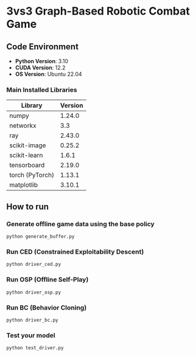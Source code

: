 # 3vs3 Graph-Based Robotic Combat Game

## Code Environment
- **Python Version**: 3.10  
- **CUDA Version**: 12.2
- **OS Version**: Ubuntu 22.04

### Main Installed Libraries

| Library         | Version  |
|-----------------|----------|
| numpy           | 1.24.0   |
| networkx        | 3.3      |
| ray             | 2.43.0   |
| scikit-image    | 0.25.2   |
| scikit-learn    | 1.6.1    |
| tensorboard     | 2.19.0   |
| torch (PyTorch) | 1.13.1   |
| matplotlib      | 3.10.1   |

## How to run
### Generate offline game data using the base policy

```
python generate_buffer.py
```

### Run CED (Constrained Exploitability Descent)
```
python driver_ced.py
```

### Run OSP (Offline Self-Play)
```
python driver_osp.py
```

### Run BC (Behavior Cloning)
```
python driver_bc.py
```

### Test your model
```
python test_driver.py
```
